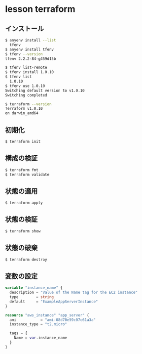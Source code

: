 # lesson terraform

## インストール
```bash
$ anyenv install --list
  tfenv
$ anyenv install tfenv
$ tfenv --version
tfenv 2.2.2-84-g459d15b

$ tfenv list-remote
$ tfenv install 1.0.10
$ tfenv list  
  1.0.10
$ tfenv use 1.0.10
Switching default version to v1.0.10
Switching completed

$ terraform --version
Terraform v1.0.10
on darwin_amd64
```

## 初期化
```bash
$ terraform init
```

## 構成の検証
```bash
$ terraform fmt
$ terraform validate
```

## 状態の適用
```bash
$ terraform apply
```

## 状態の検証
```bash
$ terraform show
```

## 状態の破棄
```bash
$ terraform destroy
```

## 変数の設定
```variables.tf
variable "instance_name" {
  description = "Value of the Name tag for the EC2 instance"
  type        = string
  default     = "ExampleAppServerInstance"
}
```
```main.tf
resource "aws_instance" "app_server" {
  ami           = "ami-08d70e59c07c61a3a"
  instance_type = "t2.micro"

  tags = {
    Name = var.instance_name
  }
}
```
